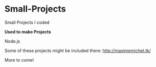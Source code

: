 # Small-Projects
Small Projects I coded

**Used to make Projects**

Node.js

Some of these projects might be included there: http://maximemichet.tk/

More to come!

